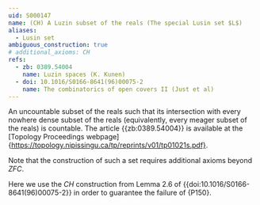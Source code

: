```yaml
---
uid: S000147
name: (CH) A Luzin subset of the reals (The special Lusin set $L$)
aliases:
  - Lusin set
ambiguous_construction: true
# additional_axioms: CH
refs:
  - zb: 0389.54004
    name: Luzin spaces (K. Kunen)
  - doi: 10.1016/S0166-8641(96)00075-2
    name: The combinatorics of open covers II (Just et al)
---
```


An uncountable subset of the reals such that its intersection with
every nowhere dense subset of the reals (equivalently,
every meager subset of the reals) is countable.
The article {{zb:0389.54004}} is available at the [Topology Proceedings webpage]{https://topology.nipissingu.ca/tp/reprints/v01/tp01021s.pdf}.

Note that the construction of such a set requires additional axioms beyond $ZFC$.

Here we use the $CH$ construction from Lemma 2.6 of {{doi:10.1016/S0166-8641(96)00075-2}}
in order to guarantee the failure of {P150}.